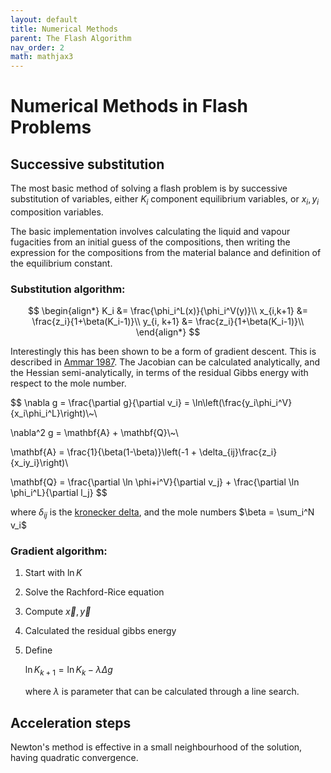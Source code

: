 ```yaml
---
layout: default
title: Numerical Methods 
parent: The Flash Algorithm
nav_order: 2
math: mathjax3
---
```


# Numerical Methods in Flash Problems

## Successive substitution
The most basic method of solving a flash problem is by successive substitution of variables, either $K_i$ component equilibrium variables, or $x_i, y_i$ composition variables.

The basic implementation involves calculating the liquid and vapour fugacities from an initial guess of the compositions, then writing the expression for the compositions from the material balance and definition of the equilibrium constant.

### Substitution algorithm:
$$
\begin{align*}
K_i &= \frac{\phi_i^L(x)}{\phi_i^V(y)}\\
x_{i,k+1} &= \frac{z_i}{1+\beta(K_i-1)}\\
y_{i, k+1} &= \frac{z_i}{1+\beta(K_i-1)}\\
\end{align*}
$$

Interestingly this has been shown to be a form of gradient descent. This is described in [Ammar 1987](https://doi.org/10.1002/aic.690330606). The Jacobian can be calculated analytically, and the Hessian semi-analytically, in terms of the residual Gibbs energy with respect to the mole number.

$$
\nabla g = \frac{\partial g}{\partial v_i} = \ln\left(\frac{y_i\phi_i^V}{x_i\phi_i^L}\right)\\~\\

\nabla^2 g = \mathbf{A} + \mathbf{Q}\\~\\

\mathbf{A} = \frac{1}{\beta(1-\beta)}\left(-1 + \delta_{ij}\frac{z_i}{x_iy_i}\right)\\

\mathbf{Q} = \frac{\partial \ln \phi+i^V}{\partial v_j} + \frac{\partial \ln \phi_i^L}{\partial l_j}
$$

where $\delta_{ij}$ is the [kronecker delta](https://en.wikipedia.org/wiki/Kronecker_delta), and the mole numbers $\beta = \sum_i^N v_i$

### Gradient algorithm:


1.  Start with $\ln K$
2.  Solve the Rachford-Rice equation
3. Compute $\vec{x}, \vec{y}$
4.  Calculated the residual gibbs energy
5.  Define 

    $\ln K_{k+1} = \ln K_k - \lambda \Delta g$
    
    where $\lambda$ is parameter that can be calculated through a line search.



## Acceleration steps

Newton's method is effective in a small neighbourhood of the solution, having quadratic convergence. 


